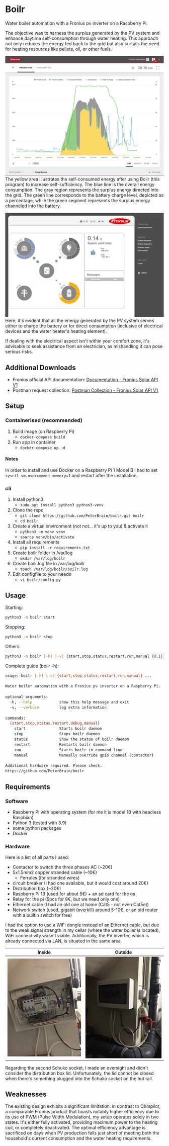 # Boilr

Water boiler automation with a Fronius pv inverter on a Raspberry Pi.

The objective was to harness the surplus generated by the PV system and enhance daytime self-consumption through water heating. This approach not only reduces the energy fed back to the grid but also curtails the need for heating resources like pellets, oil, or other fuels.

![sufficiency over one day](./docs/sufficiency.jpg)
The yellow area illustrates the self-consumed energy after using Boilr (this program) to increase self-sufficiency. The blue line is the overall energy consumption. The gray region represents the surplus energy directed into the grid. The green line corresponds to the battery charge level, depicted as a percentage, while the green segment represents the surplus energy channeled into the battery.

![self-sufficiency example](./docs/fronius.jpg)
Here, it's evident that all the energy generated by the PV system serves either to charge the battery or for direct consumption (inclusive of electrical devices and the water heater's heating element).

If dealing with the electrical aspect isn't within your comfort zone, it's advisable to seek assistance from an electrician, as mishandling it can pose serious risks.

## Additional Downloads

- Fronius official API documentation: [Documentation - Fronius Solar API V1](https://www.fronius.com/~/downloads/Solar%20Energy/Operating%20Instructions/42%2C0410%2C2012.pdf)
- Postman request collection: [Postman Collection - Fronius Solar API V1](https://www.getpostman.com/collections/27c663306206d7fbf502)

## Setup

### Containerised (recommended)

1. Build image (on Raspberry Pi)
   - `docker-compose build`
1. Run app in container
   - `docker-compose up -d`

#### Notes

In order to install and use Docker on a Raspberry Pi 1 Model B I had to set `sysctl vm.overcommit_memory=1` and restart after the installation.

### cli

1. Install python3
   - `sudo apt install python3 python3-venv`
1. Clone the repo
   - `git clone https://github.com/PeterBrain/boilr.git boilr`
   - `cd boilr`
1. Create a virtual environment (not not... it's up to you) & activate it
   - `python3 -m venv venv`
   - `source venv/bin/activate`
1. Install all requirements
   - `pip install -r requirements.txt`
1. Create boilr folder in /var/log
   - `mkdir /var/log/boilr`
1. Create boilr.log file in /var/log/boilr
   - `touch /var/log/boilr/boilr.log`
1. Edit configfile to your needs
   - `vi boilr/config.py`

## Usage

Starting:

```bash
python3 -m boilr start
```

Stopping:

```bash
python3 -m boilr stop
```

Others:

```bash
python3 -m boilr [-h] [-v] {start,stop,status,restart,run,manual {0,1}}
```

Complete guide (boilr -h):

```bash
usage: boilr [-h] [-v] {start,stop,status,restart,run,manual} ...

Water boiler automation with a Fronius pv inverter on a Raspberry Pi.

optional arguments:
  -h, --help            show this help message and exit
  -v, --verbose         log extra information

commands:
  {start,stop,status,restart,debug,manual}
    start               Starts boilr daemon
    stop                Stops boilr daemon
    status              Show the status of boilr daemon
    restart             Restarts boilr daemon
    run                 Starts boilr in command line
    manual              Manually override gpio channel (contactor)

Additional hardware required. Please check:
https://github.com/PeterBrain/boilr
```

<!-- for later
```bash
python3 setup.py
```
-->

## Requirements

### Software

- Raspberry Pi with operating system (for me it is model 1B with headless Raspbian)
- Python 3 (tested with 3.9)
- some python packages
- Docker

### Hardware

Here is a list of all parts I used:

- Contactor to switch the three phases AC (~20€)
- 5x1.5mm2 copper stranded cable (~10€)
  - Ferrules (for stranded wires)
- circuit breaker (I had one available, but it would cost around 20€)
- Distribution box (~20€)
- Raspberry Pi 1B (used for about 5€) + an sd card for the os
- Relay for the pi (5pcs for 8€, but we need only one)
- Ethernet cable (I had an old one at home (Cat5 - not even Cat5e))
- Network switch (used, gigabit (overkill) around 5-10€, or an old router with a builtin switch for free)

I had the option to use a WiFi dongle instead of an Ethernet cable, but due to the weak signal strength in my cellar (where the water boiler is located), WiFi connectivity wasn't viable. Additionally, the PV inverter, which is already connected via LAN, is situated in the same area.

Inside | Outside
:-----:|:-------:
![inside view](./docs/inside.JPG) | ![outside view](./docs/outside.JPG)

Regarding the second Schuko socket, I made an oversight and didn't consider the distribution box lid. Unfortunately, the lid cannot be closed when there's something plugged into the Schuko socket on the hut rail.

## Weaknesses

The existing design exhibits a significant limitation: in contrast to Ohmpilot, a comparable Fronius product that boasts notably higher efficiency due to its use of PWM (Pulse Width Modulation), my setup operates solely in two states. It's either fully activated, providing maximum power to the heating coil, or completely deactivated. The optimal efficiency advantage is sacrificed on days when PV production falls just short of meeting both the household's current consumption and the water heating requirements.

